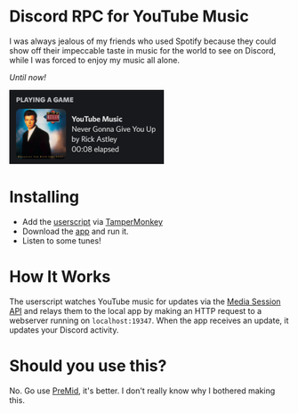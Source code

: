 # Discord RPC for YouTube Music 

I was always jealous of my friends who used Spotify because they could show off their impeccable taste in music for the world to see on Discord, while I was forced to enjoy my music all alone.

*Until now!*

![my discord status, showing that i am rickrolling myself](picture.png)

# Installing

* Add the [userscript](https://github.com/adrian154/discord-yt-music-rpc/blob/main/userscript.js) via [TamperMonkey](https://www.tampermonkey.net/) 
* Download the [app](https://github.com/adrian154/discord-yt-music-rpc/releases/tag/0.0.1) and run it.
* Listen to some tunes!

# How It Works

The userscript watches YouTube music for updates via the [Media Session API](https://developer.mozilla.org/en-US/docs/Web/API/Media_Session_API) and relays them to the local app by making an HTTP request to a webserver running on `localhost:19347`. When the app receives an update, it updates your Discord activity.

# Should you use this?

No. Go use [PreMid](https://premid.app/), it's better. I don't really know why I bothered making this.